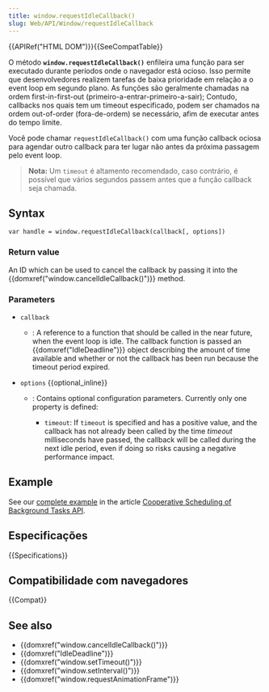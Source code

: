 ```yaml
---
title: window.requestIdleCallback()
slug: Web/API/Window/requestIdleCallback
---
```


{{APIRef("HTML DOM")}}{{SeeCompatTable}}

O método **`window.requestIdleCallback()`** enfileira uma função para ser executado durante períodos onde o navegador está ocioso. Isso permite que desenvolvedores realizem tarefas de baixa prioridade em relação a o event loop em segundo plano. As funções são geralmente chamadas na ordem first-in-first-out (primeiro-a-entrar-primeiro-a-sair); Contudo, callbacks nos quais tem um timeout especificado, podem ser chamados na ordem out-of-order (fora-de-ordem) se necessário, afim de executar antes do tempo limite.

Você pode chamar `requestIdleCallback()` com uma função callback ociosa para agendar outro callback para ter lugar não antes da próxima passagem pelo event loop.

> **Nota:** Um `timeout` é altamento recomendado, caso contrário, é possível que vários segundos passem antes que a função callback seja chamada.

## Syntax

```
var handle = window.requestIdleCallback(callback[, options])
```

### Return value

An ID which can be used to cancel the callback by passing it into the {{domxref("window.cancelIdleCallback()")}} method.

### Parameters

- `callback`
  - : A reference to a function that should be called in the near future, when the event loop is idle. The callback function is passed an {{domxref("IdleDeadline")}} object describing the amount of time available and whether or not the callback has been run because the timeout period expired.
- `options` {{optional_inline}}

  - : Contains optional configuration parameters. Currently only one property is defined:

    - `timeout`: If `timeout` is specified and has a positive value, and the callback has not already been called by the time _timeout_ milliseconds have passed, the callback will be called during the next idle period, even if doing so risks causing a negative performance impact.

## Example

See our [complete example](/pt-BR/docs/Web/API/Background_Tasks_API#Example) in the article [Cooperative Scheduling of Background Tasks API](/pt-BR/docs/Web/API/Background_Tasks_API).

## Especificações

{{Specifications}}

## Compatibilidade com navegadores

{{Compat}}

## See also

- {{domxref("window.cancelIdleCallback()")}}
- {{domxref("IdleDeadline")}}
- {{domxref("window.setTimeout()")}}
- {{domxref("window.setInterval()")}}
- {{domxref("window.requestAnimationFrame")}}
